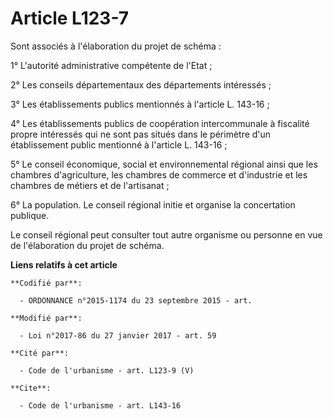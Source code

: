 # Article L123-7

Sont associés à l'élaboration du projet de schéma :

1° L'autorité administrative compétente de l'Etat ;

2° Les conseils départementaux des départements intéressés ; 

3° Les établissements publics mentionnés à l'article L. 143-16 ;

4° Les établissements publics de coopération intercommunale à fiscalité propre intéressés qui ne sont pas situés dans le
périmètre d'un établissement public mentionné à l'article L. 143-16 ;

5° Le conseil économique, social et environnemental régional ainsi que les chambres d'agriculture, les chambres de commerce
et d'industrie et les chambres de métiers et de l'artisanat ;

6° La population. Le conseil régional initie et organise la concertation publique. 

Le conseil régional peut consulter tout autre organisme ou personne en vue de l'élaboration du projet de schéma.

**Liens relatifs à cet article**

	**Codifié par**:

	  - ORDONNANCE n°2015-1174 du 23 septembre 2015 - art.

	**Modifié par**:

	  - Loi n°2017-86 du 27 janvier 2017 - art. 59

	**Cité par**:

	  - Code de l'urbanisme - art. L123-9 (V)

	**Cite**:

	  - Code de l'urbanisme - art. L143-16
